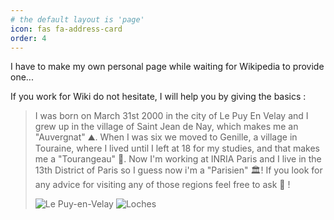 ```yaml
---
# the default layout is 'page'
icon: fas fa-address-card
order: 4
---
```



 I have to make my own personal page while waiting for Wikipedia to provide one...

 If you work for Wiki do not hesitate, I will help you by giving the basics :

> I was born on March 31st 2000 in the city of Le Puy En Velay and I grew up in the village of Saint Jean de Nay, which makes me an "Auvergnat" ⛰️. When I was six we moved to Genille, a village in Touraine, where I lived until I left at 18 for my studies, and that makes me a "Tourangeau" 🏰. Now I'm working at INRIA Paris and I live in the 13th District of Paris so I guess now i'm a "Parisien" 🏛️! If you look for any advice for visiting any of those regions feel free to ask 🙂 !
>
> ![Le Puy-en-Velay](https://i-de.unimedias.fr/2023/12/07/dt174lepuy-en-velaycoverlo-6571e6a9107b8.jpg?auto=format%2Ccompress&crop=faces&cs=tinysrgb&fit=max&w=1050 "Le Puy en Velay")
> ![Loches](https://loches-valdeloire.com/wp-content/uploads/2024/03/redim-loches-au-printemps-massimo-ripani-2033-12-31-high-900x530.jpg "Loches")
